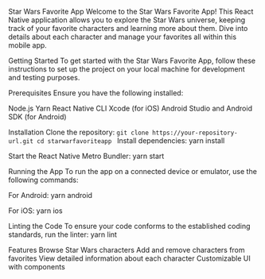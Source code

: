 
Star Wars Favorite App
Welcome to the Star Wars Favorite App! This React Native application allows you to explore the Star Wars universe, keeping track of your favorite characters and learning more about them. Dive into details about each character and manage your favorites all within this mobile app.

Getting Started
To get started with the Star Wars Favorite App, follow these instructions to set up the project on your local machine for development and testing purposes.

Prerequisites
Ensure you have the following installed:

Node.js
Yarn
React Native CLI
Xcode (for iOS)
Android Studio and Android SDK (for Android)

Installation
Clone the repository:
`git clone https://your-repository-url.git
cd starwarfavoriteapp
`
Install dependencies:
yarn install

Start the React Native Metro Bundler:
yarn start

Running the App
To run the app on a connected device or emulator, use the following commands:

For Android:
yarn android

For iOS:
yarn ios

Linting the Code
To ensure your code conforms to the established coding standards, run the linter:
yarn lint

Features
Browse Star Wars characters
Add and remove characters from favorites
View detailed information about each character
Customizable UI with components
